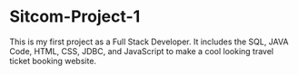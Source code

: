 # Sitcom-Project-1
This is my first project as a Full Stack Developer. It includes the SQL, JAVA Code, HTML, CSS, JDBC, and JavaScript to make a cool looking travel ticket booking website.
